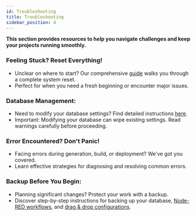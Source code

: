 ```yaml
---
id: Troubleshooting
title: Troubleshooting
sidebar_position: 4
---
```


**This section provides resources to help you navigate challenges and keep your projects running smoothly.**

### Feeling Stuck? Reset Everything!

- Unclear on where to start? Our comprehensive [guide](./Project%20Creation/project_creation.md) walks you through a complete system reset.
- Perfect for when you need a fresh beginning or encounter major issues.

### Database Management:

- Need to modify your database settings? Find detailed instructions [here](./Project%20Creation/database_creation.md).
- Important: Modifying your database can wipe existing settings. Read warnings carefully before proceeding.

### Error Encountered? Don't Panic!

- Facing errors during generation, build, or deployment? We've got you covered.
- Learn effective strategies for diagnosing and resolving common errors.

### Backup Before You Begin:

- Planning significant changes? Protect your work with a backup.
- Discover step-by-step instructions for backing up your database, [Node-RED workflows](../nodered-usage/export-flow.md), and [drag & drop configurations](../dnd-usage/export-import.md).
